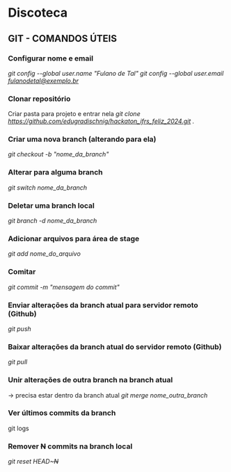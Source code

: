
# Discoteca

## GIT - COMANDOS ÚTEIS

### Configurar nome e email
*git config --global user.name "Fulano de Tal"
git config --global user.email fulanodetal@exemplo.br*

### Clonar repositório
Criar pasta para projeto e entrar nela
*git clone https://github.com/edugradischnig/hackaton_ifrs_feliz_2024.git .*

### Criar uma nova branch (alterando para ela)
*git checkout -b "nome_da_branch"*

### Alterar para alguma branch
*git switch nome_da_branch*

### Deletar uma branch local
*git branch -d nome_da_branch*

### Adicionar arquivos para área de stage
*git add nome_do_arquivo*
### Comitar
*git commit -m "mensagem do commit"*
### Enviar alterações da branch atual para servidor remoto (Github)
*git push*
### Baixar alterações da branch atual do servidor remoto (Github)
*git pull*
### Unir alterações de outra branch na branch atual
-> precisa estar dentro da branch atual
*git merge nome_outra_branch*
### Ver últimos commits da branch
git logs
### Remover ~~N~~ commits na branch local
*git reset HEAD~~~N~~*
